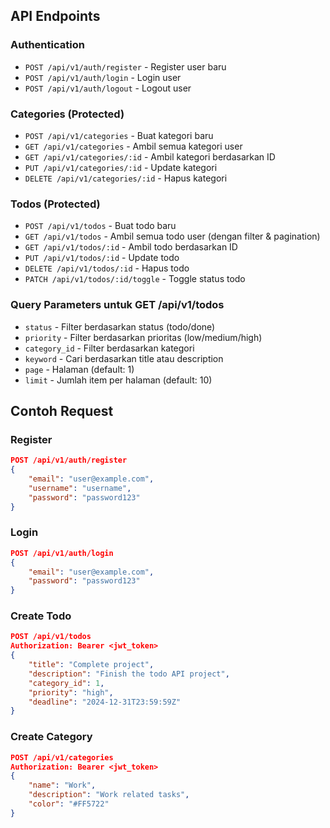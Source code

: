 ## API Endpoints

### Authentication
- `POST /api/v1/auth/register` - Register user baru
- `POST /api/v1/auth/login` - Login user
- `POST /api/v1/auth/logout` - Logout user

### Categories (Protected)
- `POST /api/v1/categories` - Buat kategori baru
- `GET /api/v1/categories` - Ambil semua kategori user
- `GET /api/v1/categories/:id` - Ambil kategori berdasarkan ID
- `PUT /api/v1/categories/:id` - Update kategori
- `DELETE /api/v1/categories/:id` - Hapus kategori

### Todos (Protected)
- `POST /api/v1/todos` - Buat todo baru
- `GET /api/v1/todos` - Ambil semua todo user (dengan filter & pagination)
- `GET /api/v1/todos/:id` - Ambil todo berdasarkan ID
- `PUT /api/v1/todos/:id` - Update todo
- `DELETE /api/v1/todos/:id` - Hapus todo
- `PATCH /api/v1/todos/:id/toggle` - Toggle status todo

### Query Parameters untuk GET /api/v1/todos
- `status` - Filter berdasarkan status (todo/done)
- `priority` - Filter berdasarkan prioritas (low/medium/high)
- `category_id` - Filter berdasarkan kategori
- `keyword` - Cari berdasarkan title atau description
- `page` - Halaman (default: 1)
- `limit` - Jumlah item per halaman (default: 10)

## Contoh Request

### Register
```json
POST /api/v1/auth/register
{
    "email": "user@example.com",
    "username": "username",
    "password": "password123"
}
```

### Login
```json
POST /api/v1/auth/login
{
    "email": "user@example.com",
    "password": "password123"
}
```

### Create Todo
```json
POST /api/v1/todos
Authorization: Bearer <jwt_token>
{
    "title": "Complete project",
    "description": "Finish the todo API project",
    "category_id": 1,
    "priority": "high",
    "deadline": "2024-12-31T23:59:59Z"
}
```

### Create Category
```json
POST /api/v1/categories
Authorization: Bearer <jwt_token>
{
    "name": "Work",
    "description": "Work related tasks",
    "color": "#FF5722"
}
```